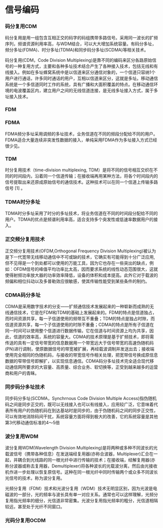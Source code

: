 # 信号编码
### 码分复用CDM
码分复用是用一组包含互相正交的码字的码组携带多路信号。采用同一波长的扩频序列，频谱资源利用率高，与WDM结合，可以大大增加系统容量。有码分多址，频分多址(FDMA)、时分多址(TDMA)和同步码分多址(SCDMA)等相关技术。

码分复用(CDM，Code Division Multiplexing)是靠不同的编码来区分各路原始信号的一种复用方式，主要和各种多址技术结合产生了各种接入技术，包括无线和有线接入。例如在多址蜂窝系统中是以信道来区分通信对象的，一个信道只容纳1个用户进行通话，许多同时通话的用户，互相以信道来区分，这就是多址。移动通信系统是一个多信道同时工作的系统，具有广播和大面积覆盖的特点。在移动通信环境的电波覆盖区内，建立用户之间的无线信道连接，是无线多址接入方式，属于多址接入技术。
### FDM
### FDMA
FDMA频分多址采用调频的多址技术，业务信道在不同的频段分配给不同的用户。FDMA适合大量连续非突发性数据的接入，单纯采用FDMA作为多址接入方式已经很少见。
### TDM
时分复用技术（time-division multiplexing, TDM）是将不同的信号相互交织在不同的时间段内，沿着同一个信道传输；在接收端再用某种方法，将各个时间段内的信号提取出来还原成原始信号的通信技术。这种技术可以在同一个信道上传输多路信号 [1]  。
### TDMA时分多址
TDMA时分多址采用了时分的多址技术，将业务信道在不同的时间段分配给不同的用户。TDMA的优点是频谱利用率高，适合支持多个突发性或低速率数据用户的接入。
### 正交频分复用技术
正交频分复用技术(OFDM,Orthogonal Frequency Division Multiplexing)被认为是下一代宽带无线移动通信中不可或缺的技术，它确实有可能得到十分广泛应用,但不见得是一个到处都可以使用的万能工具，因为它也存在一些突出的缺点，例如：OFDM信号的峰值平均功率比太高，因而要求系统的线性动态范围很大，这就使得射频功率放大器的功率效率降低，设备的体积和成本提高。此外它对于载波的频偏和相位抖动以及多普勒效应很敏感，使其传输性能受到某些条件的制约。
### CDMA码分多址
CDMA是采用数字技术的分支——扩频通信技术发展起来的一种崭新而成熟的无线通信技术，它是在FDM和TDM的基础上发展起来的。FDM的特点是信道独占，而时间资源共享，每一子信道使用的频带互不重叠；TDM的特点是独占时隙，而信道资源共享，每一个子信道使用的时隙不重叠；CDMA的特点是所有子信道在同一时间可以使用整个信道进行数据传输，它在信道与时间资源上均为共享，因此，信道的效率高，系统的容量大。CDMA的技术原理是基于扩频技术，即将需传送的具有一定信号带宽的信息数据用一个带宽远大于信号带宽的高速伪随机码(PN)进行调制，使原数据信号的带宽被扩展，再经载波调制并发送出去；接收端使用完全相同的伪随机码，与接收的带宽信号作相关处理，把宽带信号换成原信息数据的窄带信号即解扩，以实现信息通信。CDMA码分多址技术完全适合现代移动通信网所要求的大容量、高质量、综合业务、软切换等，正受到越来越多的运营商和用户的青睐。


### 同步码分多址技术
同步码分多址(SCDMA，Synchrnous Code Division Multiple Access)指伪随机码之间是同步正交的，既可以无线接入也可以有线接入，应用较广泛，它意味着代表所有用户的伪随机码在到达基站时是同步的，由于伪随机码之间的同步正交性，可以有效地消除码间干扰，系统容量方面将得到极大的改善，它的系统容量是其他第3代移动通信标准的4～5倍

### 波分复用WDM
波分复用WDM(Wavelength Division Multiplexing)是将两种或多种不同波长的光载波信号（携带各种信息）在发送端经复用器(亦称合波器，Multiplexer)汇合在一起，并耦合到光线路的同一根光纤中进行传输的技术；在接收端，经解复用器(亦称分波器或称去复用器，Demultiplexer)将各种波长的光载波分离，然后由光接收机作进一步处理以恢复原信号。这种在同一根光纤中同时传输两个或众多不同波长光信号的技术，称为波分复用。

光频分复用（FDM）技术和光波分复用（WDM）技术无明显区别，因为光波是电磁波的一部分，光的频率与波长具有单一对应关系。通常也可以这样理解，光频分复用指光频率的细分，光信道非常密集。光波分复用指光频率的粗分，光信道相隔较远，甚至处于光纤不同窗口。
### 光码分复用OCDM